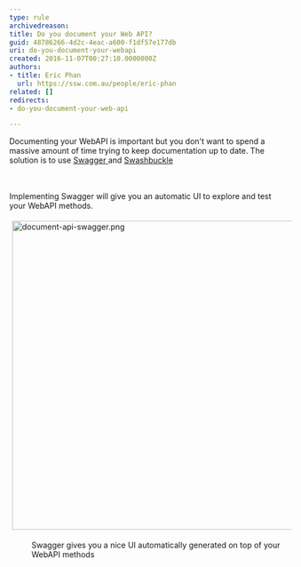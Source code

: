 ```yaml
---
type: rule
archivedreason: 
title: Do you document your Web API?
guid: 48786266-4d2c-4eac-a600-f1df57e177db
uri: do-you-document-your-webapi
created: 2016-11-07T00:27:10.0000000Z
authors:
- title: Eric Phan
  url: https://ssw.com.au/people/eric-phan
related: []
redirects:
- do-you-document-your-web-api

---
```



Documenting your WebAPI is important but you don't want to spend a massive amount of time trying to keep documentation up to date. The solution&#160;​is to use <a href="https&#58;//github.com/OAI/OpenAPI-Specification/blob/master/versions/2.0.md">Swagger </a>and <a href="https&#58;//github.com/domaindrivendev/Swashbuckle">Swashbuckle</a>​<br>
<br><excerpt class='endintro'></excerpt><br>
<p>​​​​​Implementing Swagger&#160;will&#160;give you an automatic UI to explore and test your WebAPI methods.</p><dl class="ssw15-rteElement-ImageArea"><img src="/SiteAssets/do-you-document-your-webapi/document-api-swagger.png" alt="document-api-swagger.png" style="margin&#58;5px;width&#58;750px;height&#58;556px;" /><br></dl><dd class="ssw15-rteElement-FigureGood">​Swagger gives you a nice UI automatically generated on top of your WebAPI methods<br></dd><p><br><br></p>


